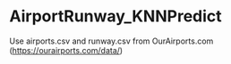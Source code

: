 # AirportRunway_KNNPredict
Use airports.csv and runway.csv from OurAirports.com (https://ourairports.com/data/)
